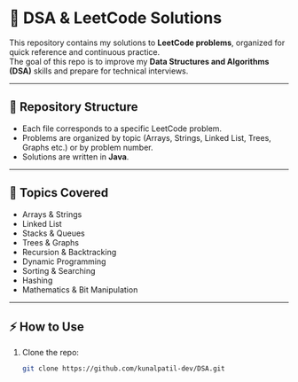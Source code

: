 # 🚀 DSA & LeetCode Solutions

This repository contains my solutions to **LeetCode problems**, organized for quick reference and continuous practice.  
The goal of this repo is to improve my **Data Structures and Algorithms (DSA)** skills and prepare for technical interviews.

---

## 📂 Repository Structure
- Each file corresponds to a specific LeetCode problem.
- Problems are organized by topic (Arrays, Strings, Linked List, Trees, Graphs etc.) or by problem number.
- Solutions are written in **Java**.

---

## 📝 Topics Covered
- Arrays & Strings
- Linked List
- Stacks & Queues
- Trees & Graphs
- Recursion & Backtracking
- Dynamic Programming
- Sorting & Searching
- Hashing
- Mathematics & Bit Manipulation

---

## ⚡ How to Use
1. Clone the repo:
   ```bash
   git clone https://github.com/kunalpatil-dev/DSA.git
